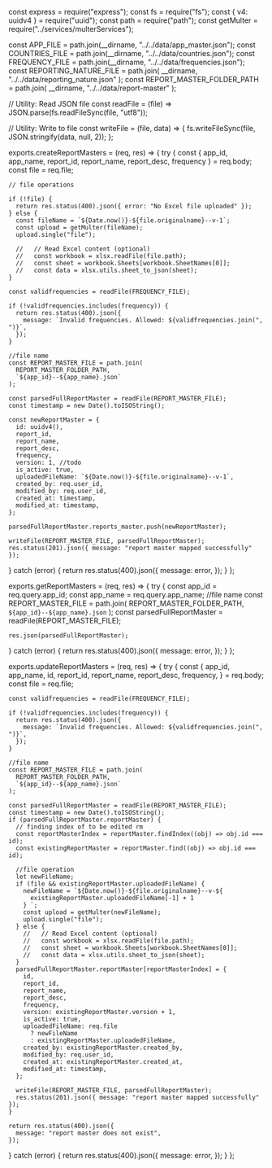 const express = require("express");
const fs = require("fs");
const { v4: uuidv4 } = require("uuid");
const path = require("path");
const getMulter = require("../services/multerServices");

const APP_FILE = path.join(__dirname, "../../data/app_master.json");
const COUNTRIES_FILE = path.join(__dirname, "../../data/countries.json");
const FREQUENCY_FILE = path.join(__dirname, "../../data/frequencies.json");
const REPORTING_NATURE_FILE = path.join(
  __dirname,
  "../../data/reporting_nature.json"
);
const REPORT_MASTER_FOLDER_PATH = path.join(
  __dirname,
  "../../data/report-master"
);

// Utility: Read JSON file
const readFile = (file) => JSON.parse(fs.readFileSync(file, "utf8"));

// Utility: Write to file
const writeFile = (file, data) => {
  fs.writeFileSync(file, JSON.stringify(data, null, 2));
};

exports.createReportMasters = (req, res) => {
  try {
    const { app_id, app_name, report_id, report_name, report_desc, frequency } =
      req.body;
    const file = req.file;

    // file operations

    if (!file) {
      return res.status(400).json({ error: "No Excel file uploaded" });
    } else {
      const fileName = `${Date.now()}-${file.originalname}--v-1`;
      const upload = getMulter(fileName);
      upload.single("file");

      //   // Read Excel content (optional)
      //   const workbook = xlsx.readFile(file.path);
      //   const sheet = workbook.Sheets[workbook.SheetNames[0]];
      //   const data = xlsx.utils.sheet_to_json(sheet);
    }

    const validfrequencies = readFile(FREQUENCY_FILE);

    if (!validfrequencies.includes(frequency)) {
      return res.status(400).json({
        message: `Invalid frequencies. Allowed: ${validfrequencies.join(", ")}`,
      });
    }

    //file name
    const REPORT_MASTER_FILE = path.join(
      REPORT_MASTER_FOLDER_PATH,
      `${app_id}--${app_name}.json`
    );

    const parsedFullReportMaster = readFile(REPORT_MASTER_FILE);
    const timestamp = new Date().toISOString();

    const newReportMaster = {
      id: uuidv4(),
      report_id,
      report_name,
      report_desc,
      frequency,
      version: 1, //todo
      is_active: true,
      uploadedFileName: `${Date.now()}-${file.originalname}--v-1`,
      created_by: req.user_id,
      modified_by: req.user_id,
      created_at: timestamp,
      modified_at: timestamp,
    };

    parsedFullReportMaster.reports_master.push(newReportMaster);

    writeFile(REPORT_MASTER_FILE, parsedFullReportMaster);
    res.status(201).json({ message: "report master mapped successfully" });
  } catch (error) {
    return res.status(400).json({
      message: error,
    });
  }
};

exports.getReportMasters = (req, res) => {
  try {
    const app_id = req.query.app_id;
    const app_name = req.query.app_name;
    //file name
    const REPORT_MASTER_FILE = path.join(
      REPORT_MASTER_FOLDER_PATH,
      `${app_id}--${app_name}.json`
    );
    const parsedFullReportMaster = readFile(REPORT_MASTER_FILE);

    res.json(parsedFullReportMaster);
  } catch (error) {
    return res.status(400).json({
      message: error,
    });
  }
};

exports.updateReportMasters = (req, res) => {
  try {
    const {
      app_id,
      app_name,
      id,
      report_id,
      report_name,
      report_desc,
      frequency,
    } = req.body;
    const file = req.file;

    const validfrequencies = readFile(FREQUENCY_FILE);

    if (!validfrequencies.includes(frequency)) {
      return res.status(400).json({
        message: `Invalid frequencies. Allowed: ${validfrequencies.join(", ")}`,
      });
    }

    //file name
    const REPORT_MASTER_FILE = path.join(
      REPORT_MASTER_FOLDER_PATH,
      `${app_id}--${app_name}.json`
    );

    const parsedFullReportMaster = readFile(REPORT_MASTER_FILE);
    const timestamp = new Date().toISOString();
    if (parsedFullReportMaster.reportMaster) {
      // finding index of to be edited rm
      const reportMasterIndex = reportMaster.findIndex((obj) => obj.id === id);
      const existingReportMaster = reportMaster.find((obj) => obj.id === id);

      //file operation
      let newFileName;
      if (file && existingReportMaster.uploadedFileName) {
        newFileName = `${Date.now()}-${file.originalname}--v-${
          existingReportMaster.uploadedFileName[-1] + 1
        } `;
        const upload = getMulter(newFileName);
        upload.single("file");
      } else {
        //   // Read Excel content (optional)
        //   const workbook = xlsx.readFile(file.path);
        //   const sheet = workbook.Sheets[workbook.SheetNames[0]];
        //   const data = xlsx.utils.sheet_to_json(sheet);
      }
      parsedFullReportMaster.reportMaster[reportMasterIndex] = {
        id,
        report_id,
        report_name,
        report_desc,
        frequency,
        version: existingReportMaster.version + 1,
        is_active: true,
        uploadedFileName: req.file
          ? newFileName
          : existingReportMaster.uploadedFileName,
        created_by: existingReportMaster.created_by,
        modified_by: req.user_id,
        created_at: existingReportMaster.created_at,
        modified_at: timestamp,
      };

      writeFile(REPORT_MASTER_FILE, parsedFullReportMaster);
      res.status(201).json({ message: "report master mapped successfully" });
    }

    return res.status(400).json({
      message: "report master does not exist",
    });
  } catch (error) {
    return res.status(400).json({
      message: error,
    });
  }
};
